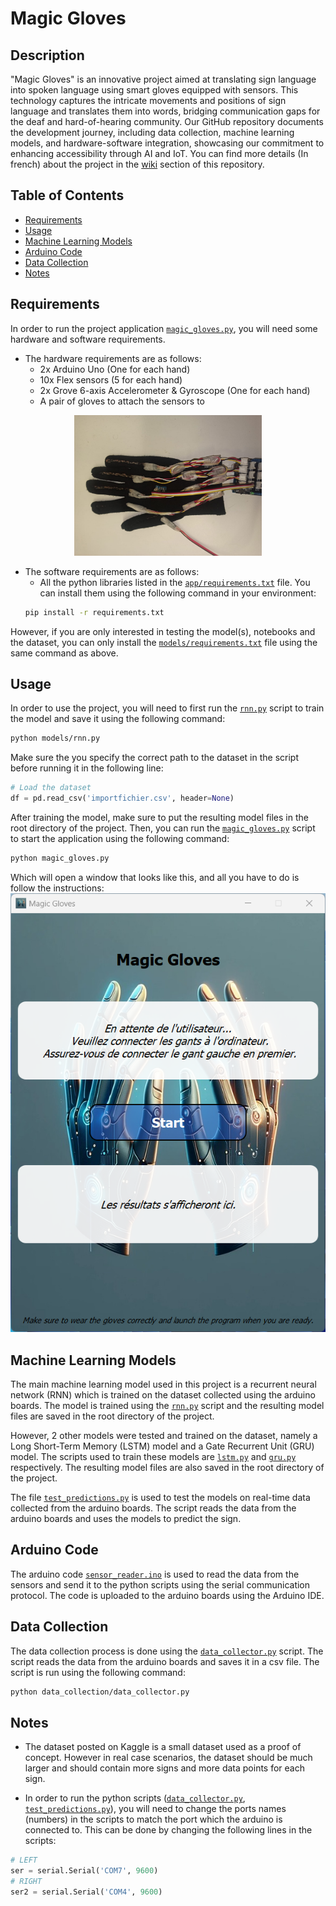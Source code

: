 # Magic Gloves
## Description
"Magic Gloves" is an innovative project aimed at translating sign language into spoken language using smart gloves equipped with sensors. This technology captures the intricate movements and positions of sign language and translates them into words, bridging communication gaps for the deaf and hard-of-hearing community. Our GitHub repository documents the development journey, including data collection, machine learning models, and hardware-software integration, showcasing our commitment to enhancing accessibility through AI and IoT.
You can find more details (In french) about the project in the [wiki](https://github.com/MouadFiali/magic-gloves/wiki) section of this repository.

## Table of Contents
- [Requirements](#requirements)
- [Usage](#data-collection)
- [Machine Learning Models](#machine-learning-models)
- [Arduino Code](#arduino-code)
- [Data Collection](#data-collection)
- [Notes](#notes)

## Requirements
In order to run the project application [`magic_gloves.py`](magic_gloves.py), you will need some hardware and software requirements. 

- The hardware requirements are as follows:
  - 2x Arduino Uno (One for each hand)
  - 10x Flex sensors (5 for each hand)
  - 2x Grove 6-axis Accelerometer & Gyroscope (One for each hand)
  - A pair of gloves to attach the sensors to

<center><img src="images/Gants_2.jpeg" width="300"></center>

- The software requirements are as follows:
  - All the python libraries listed in the [`app/requirements.txt`](app/requirements.txt) file. You can install them using the following command in your environment:
  ```bash
  pip install -r requirements.txt
  ```
However, if you are only interested in testing the model(s), notebooks and the dataset, you can only install the [`models/requirements.txt`](models/requirements.txt) file using the same command as above.


## Usage

In order to use the project, you will need to first run the [`rnn.py`](models/rnn.py) script to train the model and save it using the following command:
```bash
python models/rnn.py
```
Make sure the you specify the correct path to the dataset in the script before running it in the following line:
```python
# Load the dataset
df = pd.read_csv('importfichier.csv', header=None)
```

After training the model, make sure to put the resulting model files in the root directory of the project. Then, you can run the [`magic_gloves.py`](magic_gloves.py) script to start the application using the following command:
```bash
python magic_gloves.py
```
Which will open a window that looks like this, and all you have to do is follow the instructions:
![Magic Gloves Application](images/app.png)

## Machine Learning Models

The main machine learning model used in this project is a recurrent neural network (RNN) which is trained on the dataset collected using the arduino boards. The model is trained using the [`rnn.py`](models/rnn.py) script and the resulting model files are saved in the root directory of the project.

However, 2 other models were tested and trained on the dataset, namely a Long Short-Term Memory (LSTM) model and a Gate Recurrent Unit (GRU) model. The scripts used to train these models are [`lstm.py`](models/lstm.py) and [`gru.py`](models/gru.py) respectively. The resulting model files are also saved in the root directory of the project.

The file [`test_predictions.py`](test/test_predictions.py) is used to test the models on real-time data collected from the arduino boards. The script reads the data from the arduino boards and uses the models to predict the sign.

## Arduino Code

The arduino code [`sensor_reader.ino`](sensor_reader/sensor_reader.ino) is used to read the data from the sensors and send it to the python scripts using the serial communication protocol. The code is uploaded to the arduino boards using the Arduino IDE.

## Data Collection

The data collection process is done using the [`data_collector.py`](data_collection/data_collector.py) script. The script reads the data from the arduino boards and saves it in a csv file. The script is run using the following command:
```bash
python data_collection/data_collector.py
```

## Notes
- The dataset posted on Kaggle is a small dataset used as a proof of concept. However in real case scenarios, the dataset should be much larger and should contain more signs and more data points for each sign.

- In order to run the python scripts ([`data_collector.py`](data_collection/data_collector.py), [`test_predictions.py`](test/test_predictions.py)), you will need to change the ports names (numbers) in the scripts to match the port which the arduino is connected to. This can be done by changing the following lines in the scripts:
```python
# LEFT 
ser = serial.Serial('COM7', 9600)
# RIGHT
ser2 = serial.Serial('COM4', 9600)
```